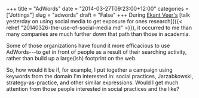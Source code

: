 +++
title = "AdWords"
date = "2014-03-27T09:23:00+12:00"
categories = ["Jottings"]
slug = "adwords"
draft = "False"
+++
During [Ekant Veer's](https://www.facebook.com/ekant) [talk yesterday
on
using social media to get exposure for ones
research]({{< relref "20140326-the-use-of-social-media.md" >}}),
it occurred to me than many companies are much further down that path
than those in academia.

Some of those organizations have found it more efficacious to use
AdWords---to get in front of people as a result of their searching
activity, rather than build up a large(ish) footprint on the web.

So, how would it be if, for example, I put together a campaign using
keywords from the domain I'm interested in: social practices,
Jarzabkowski, strategy-as-practice, and other similar expressions.
Would I get much attention from those people interested in social practices
and the like?

